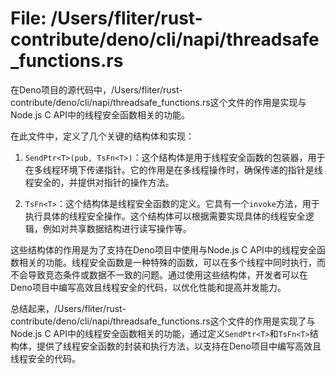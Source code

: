 # File: /Users/fliter/rust-contribute/deno/cli/napi/threadsafe_functions.rs

在Deno项目的源代码中，/Users/fliter/rust-contribute/deno/cli/napi/threadsafe_functions.rs这个文件的作用是实现与Node.js C API中的线程安全函数相关的功能。

在此文件中，定义了几个关键的结构体和实现：

1. `SendPtr<T>(pub, TsFn<T>)`：这个结构体是用于线程安全函数的包装器，用于在多线程环境下传递指针。它的作用是在多线程操作时，确保传递的指针是线程安全的，并提供对指针的操作方法。

2. `TsFn<T>`：这个结构体是线程安全函数的定义。它具有一个`invoke`方法，用于执行具体的线程安全操作。这个结构体可以根据需要实现具体的线程安全逻辑，例如对共享数据结构进行读写操作等。

这些结构体的作用是为了支持在Deno项目中使用与Node.js C API中的线程安全函数相关的功能。线程安全函数是一种特殊的函数，可以在多个线程中同时执行，而不会导致竞态条件或数据不一致的问题。通过使用这些结构体，开发者可以在Deno项目中编写高效且线程安全的代码，以优化性能和提高并发能力。

总结起来，/Users/fliter/rust-contribute/deno/cli/napi/threadsafe_functions.rs这个文件的作用是实现了与Node.js C API中的线程安全函数相关的功能，通过定义`SendPtr<T>`和`TsFn<T>`结构体，提供了线程安全函数的封装和执行方法，以支持在Deno项目中编写高效且线程安全的代码。

